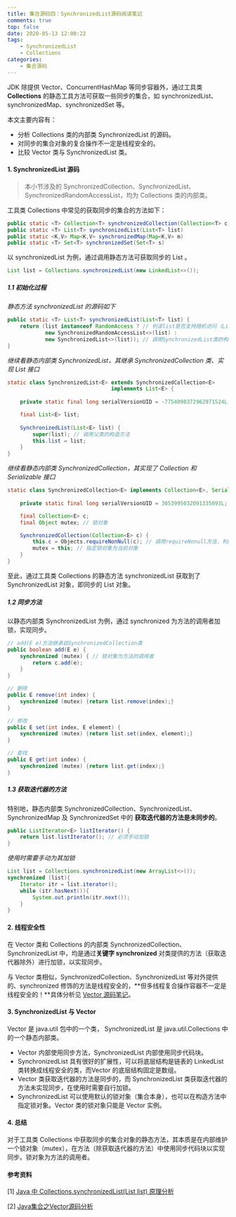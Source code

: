 ```yaml
---
title: 集合源码四：SynchronizedList源码阅读笔记
comments: true
top: false
date: 2020-05-13 12:00:22
tags:
	- SynchronizedList
	- Collections	
categories:
	- 集合源码
---
```


JDK 除提供 Vector、ConcurrentHashMap 等同步容器外，通过工具类 **Collections** 的静态工具方法可获取一些同步的集合，如 synchronizedList、synchronizedMap、synchronizedSet 等。

本文主要内容有：

- 分析 Collections 类的内部类 SynchronizedList 的源码。
- 对同步的集合对象的复合操作不一定是线程安全的。
- 比较 Vector 类与 SynchronizedList 类。

<!--more-->

#### 1. SynchronizedList 源码

> 本小节涉及的 SynchronizedCollection、SynchronizedList、SynchronizedRandomAccessList，均为 Collections 类的内部类。

工具类 Collections 中常见的获取同步的集合的方法如下：

```java
public static <T> Collection<T> synchronizedCollection(Collection<T> c)
public static <T> List<T> synchronizedList(List<T> list)
public static <K,V> Map<K,V> synchronizedMap(Map<K,V> m)
public static <T> Set<T> synchronizedSet(Set<T> s)
```

以 synchronizedList 为例，通过调用静态方法可获取同步的 List 。

```java
List list = Collections.synchronizedList(new LinkedList<>());
```



##### 1.1 初始化过程

*静态方法 synchronizedList 的源码如下*

```java
public static <T> List<T> synchronizedList(List<T> list) {
    return (list instanceof RandomAccess ? // 判读list是否支持随机访问（LinkedList不支持）
            new SynchronizedRandomAccessList<>(list) :
            new SynchronizedList<>(list)); // 调用SynchronizedList类的构造方法
}
```

*继续看静态内部类 SynchronizedList，其继承 SynchronizedCollection 类、实现 List 接口*

```java
static class SynchronizedList<E> extends SynchronizedCollection<E> 
								 implements List<E> {
    
    private static final long serialVersionUID = -7754090372962971524L;

    final List<E> list;
	
    SynchronizedList(List<E> list) {
        super(list); // 调用父类的构造方法
        this.list = list;
    }
}
```

*继续看静态内部类 SynchronizedCollection，其实现了 Collection 和 Serializable 接口*

```java
static class SynchronizedCollection<E> implements Collection<E>, Serializable {
    
    private static final long serialVersionUID = 3053995032091335093L;

    final Collection<E> c;
    final Object mutex; // 锁对象

    SynchronizedCollection(Collection<E> c) {
        this.c = Objects.requireNonNull(c); // 调用requireNonull方法，判断集合c是否为null
        mutex = this; // 指定锁对象为当前对象
    }
}
```

至此，通过工具类 Collections 的静态方法 synchronizedList 获取到了 SynchronizedList 对象，即同步的 List 对象。



##### 1.2 同步方法

以静态内部类 SynchronizedList 为例，通过 synchronized 为方法的调用者加锁，实现同步。

```java
// add(E e)方法继承自SynchronizedCollection类
public boolean add(E e) {
    synchronized (mutex) { // 锁对象为方法的调用者
        return c.add(e);
    }
}

// 删除
public E remove(int index) {
    synchronized (mutex) {return list.remove(index);}
}

// 修改
public E set(int index, E element) {
    synchronized (mutex) {return list.set(index, element);}
}

// 查找
public E get(int index) {
    synchronized (mutex) {return list.get(index);}
}
```



##### 1.3 获取迭代器的方法

特别地，静态内部类 SynchronizedCollection、SynchronizedList、SynchronizedMap 及 SynchronizedSet 中的 **获取迭代器的方法是未同步的**。

```java
public ListIterator<E> listIterator() {
    return list.listIterator(); // 必须手动加锁
}
```

*使用时需要手动为其加锁*

```java
List list = Collections.synchronizedList(new ArrayList<>());
synchronized (list){
    Iterator itr = list.iterator();
    while (itr.hasNext()){
        System.out.println(itr.next());
    }
}
```



#### 2. 线程安全性

在 Vector 类和 Collections 的内部类 SynchronizedCollection、SynchronizedList 中，均是通过**关键字 synchronized** 对类提供的方法（获取迭代器除外）进行加锁，以实现同步。

与 Vector 类相似，SynchronizedCollection、SynchronizedList 等对外提供的、synchronized 修饰的方法是线程安全的，**但多线程复合操作容器不一定是线程安全的！**具体分析见 [Vector 源码笔记](https://merlinhu0112.github.io/2020/05/06/Vector%E6%BA%90%E7%A0%81%E9%98%85%E8%AF%BB%E7%AC%94%E8%AE%B0/)。



#### 3. SynchronizedList 与 Vector

Vector 是 java.util 包中的一个类， SynchronizedList 是 java.util.Collections 中的一个静态内部类。

- Vector 内部使用同步方法，SynchronizedList 内部使用同步代码块。
- SynchronizedList 具有很好的扩展性，可以将底层结构是链表的 LinkedList 类转换成线程安全的类，而Vector 的底层结构固定是数组。
- Vector 类获取迭代器的方法是同步的，而 SynchronizedList 类获取迭代器的方法未实现同步，在使用时需要自行加锁。
- SynchronizedList 可以使用默认的锁对象（集合本身），也可以在构造方法中指定锁对象。Vector 类的锁对象只能是 Vector 实例。



#### 4. 总结

对于工具类 Collections 中获取同步的集合对象的静态方法，其本质是在内部维护一个锁对象（mutex），在方法（除获取迭代器的方法）中使用同步代码块以实现同步。锁对象为方法的调用者。



#### 参考资料

[1] [Java 中 Collections.synchronizedList(List list) 原理分析](https://blog.csdn.net/weixin_38575051/article/details/94000044)

[2] [Java集合之Vector源码分析](https://www.cnblogs.com/hujingnb/p/10181577.html)